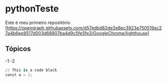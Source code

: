 # pythonTeste
Este é meu primeiro repositório
[https://opengraph.githubassets.com/d57edbd82de2e8ec3923e750519ac27a4b6ee8517d003d68807ba4d9c5fe5fe3/GoogleChrome/lighthouse]
## Tópicos
-1
-2

```py
// This is a code block
const a = 1;
```
